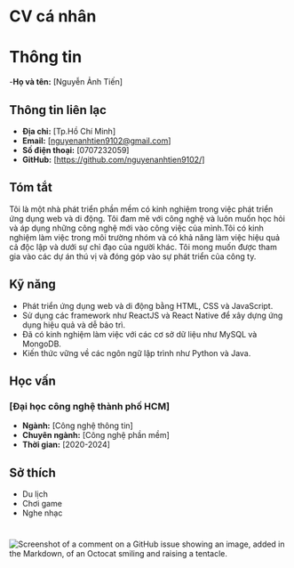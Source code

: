 # CV cá nhân
# Thông tin
-**Họ và tên:** [Nguyễn Ảnh Tiến]
## Thông tin liên lạc
- **Địa chỉ:** [Tp.Hồ Chí Minh]
- **Email:** [nguyenanhtien9102@gmail.com]
- **Số điện thoại:** [0707232059]
- **GitHub:** [https://github.com/nguyenanhtien9102/]
## Tóm tắt
Tôi là một nhà phát triển phần mềm có kinh nghiệm trong việc phát triển ứng dụng web và di động. Tôi đam mê với công nghệ và luôn muốn học hỏi và áp dụng những công nghệ mới vào công việc của mình.Tôi có kinh nghiệm làm việc trong môi trường nhóm và có khả năng làm việc hiệu quả cả độc lập và dưới sự chỉ đạo của người khác. Tôi mong muốn được tham gia vào các dự án thú vị và đóng góp vào sự phát triển của công ty.

## Kỹ năng
- Phát triển ứng dụng web và di động bằng HTML, CSS và JavaScript.
- Sử dụng các framework như ReactJS và React Native để xây dựng ứng dụng hiệu quả và dễ bảo trì.
- Đã có kinh nghiệm làm việc với các cơ sở dữ liệu như MySQL và MongoDB.
- Kiến thức vững về các ngôn ngữ lập trình như Python và Java.

## Học vấn
### [Đại học công nghệ thành phố HCM]
- **Ngành:** [Công nghệ thông tin]
- **Chuyên ngành:** [Công nghệ phần mềm]
- **Thời gian:** [2020-2024]
## Sở thích
- Du lịch
- Chơi game
- Nghe nhạc
#
![Screenshot of a comment on a GitHub issue showing an image, added in the Markdown, of an Octocat smiling and raising a tentacle.](https://i.pinimg.com/750x/fb/be/d1/fbbed16b5277ac4d4fd05e8d1da8419e.jpg?imw=5000&imh=5000&ima=fit&impolicy=Letterbox&imcolor=%23000000&letterbox=false)
